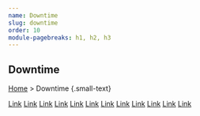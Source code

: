 ```yaml
---
name: Downtime
slug: downtime
order: 10
module-pagebreaks: h1, h2, h3
---
```

## Downtime
[Home](home) > Downtime {.small-text}

<div id="menu-container">
    <a href="link">Link</a>
    <a href="link">Link</a>
    <a href="link">Link</a>
    <a href="link">Link</a>
    <a href="link">Link</a>
    <a href="link">Link</a>
    <a href="link">Link</a>
    <a href="link">Link</a>
    <a href="link">Link</a>
    <a href="link">Link</a>
    <a href="link">Link</a>
    <a href="link">Link</a>
</div>

